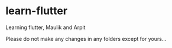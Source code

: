 # learn-flutter
Learning flutter, Maulik and Arpit


Please do not make any changes in any folders except for yours...